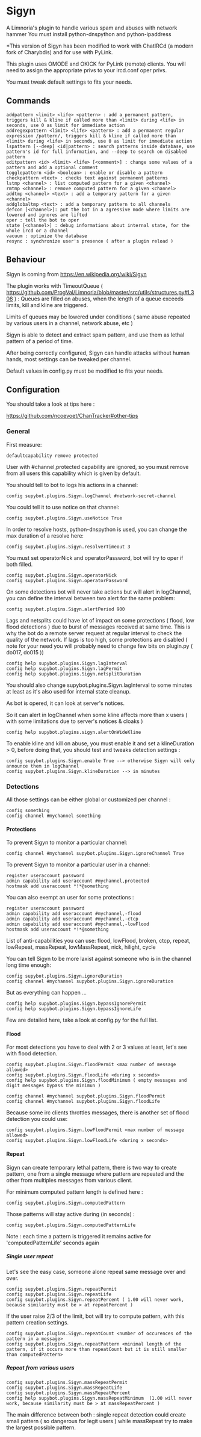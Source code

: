 # Sigyn #

A Limnoria's plugin to handle various spam and abuses with network hammer
You must install python-dnspython and python-ipaddress

*This version of Sigyn has been modified to work with ChatIRCd (a modern fork of Charybdis) and for use with PyLink.  

This plugin uses OMODE and OKICK for PyLink (remote) clients.  You will need to assign the appropriate privs to your ircd.conf oper privs.

You must tweak default settings to fits your needs.

## Commands ##

    addpattern <limit> <life> <pattern> : add a permanent pattern, triggers kill & kline if called more than <limit> during <life> in seconds, use 0 as limit for immediate action
    addregexpattern <limit> <life> <pattern> : add a permanent regular expression /pattern/, triggers kill & kline if called more than <limit> during <life> in seconds, use 0 as limit for immediate action
    lspattern [--deep] <id|pattern> : search patterns inside database, use pattern's id for full information, and --deep to search on disabled pattern
    editpattern <id> <limit> <life> [<comment>] : change some values of a pattern and add a optional comment
    togglepattern <id> <boolean> : enable or disable a pattern
    checkpattern <text> : checks text against permanent patterns
    lstmp <channel> : list computed pattern for a given <channel>
    rmtmp <channel> : remove computed pattern for a given <channel>
    addtmp <channel> <text> : add a temporary pattern for a given <channel>
    addglobaltmp <text> : add a temporary pattern to all channels
    defcon [<channel>]: put the bot in a agressive mode where limits are lowered and ignores are lifted
    oper : tell the bot to oper
    state [<channel>] : debug informations about internal state, for the whole ircd or a channel
    vacuum : optimize the database
    resync : synchronize user's presence ( after a plugin reload )
        
## Behaviour ##

Sigyn is coming from https://en.wikipedia.org/wiki/Sigyn

The plugin works with TimeoutQueue ( https://github.com/ProgVal/Limnoria/blob/master/src/utils/structures.py#L308 ) : 
Queues are filled on abuses, when the length of a queue exceeds limits, kill and kline are triggered.

Limits of queues may be lowered under conditions ( same abuse repeated by various users in a channel, network abuse, etc )

Sigyn is able to detect and extract spam pattern, and use them as lethal pattern of a period of time.

After being correctly configured, Sigyn can handle attacks without human hands, most settings can be tweaked per channel.

Default values in config.py must be modified to fits your needs.

## Configuration ##

You should take a look at tips here :

https://github.com/ncoevoet/ChanTracker#other-tips

### General ###

First measure:

    defaultcapability remove protected

User with #channel,protected capability are ignored, so you must remove from all users this capability which is given by default.

You should tell to bot to logs his actions in a channel:
    
    config supybot.plugins.Sigyn.logChannel #network-secret-channel

You could tell it to use notice on that channel:

    config supybot.plugins.Sigyn.useNotice True
    
In order to resolve hosts, python-dnspython is used, you can change the max duration of a resolve here:

    config supybot.plugins.Sigyn.resolverTimeout 3
    
You must set operatorNick and operatorPassword, bot will try to oper if both filled.
    
    config supybot.plugins.Sigyn.operatorNick
    config supybot.plugins.Sigyn.operatorPassword
    
On some detections bot will never take actions but will alert in logChannel, you can define the interval between two alert for the same problem:

    config supybot.plugins.Sigyn.alertPeriod 900
    
Lags and netsplits could have lot of impact on some protections ( flood, low flood detections ) due to burst of messages received at same time.
This is why the bot do a remote server request at regular interval to check the quality of the network.
If lags is too high, some protections are disabled ( note for your need you will probably need to change few bits on plugin.py ( do017, do015 ))

    config help supybot.plugins.Sigyn.lagInterval 
    config help supybot.plugins.Sigyn.lagPermit
    config help supybot.plugins.Sigyn.netsplitDuration

You should also change supybot.plugins.Sigyn.lagInterval to some minutes at least as it's also used for internal state cleanup.

As bot is opered, it can look at server's notices.

So it can alert in logChannel when some kline affects more than x users ( with some limitations due to server's notices & cloaks )

    config help supybot.plugins.sigyn.alertOnWideKline

To enable kline and kill on abuse, you must enable it and set a klineDuration > 0, before doing that, you should test and tweaks detection settings :

    config supybot.plugins.Sigyn.enable True --> otherwise Sigyn will only announce them in logChannel
    config supybot.plugins.Sigyn.klineDuration --> in minutes

### Detections ###

All those settings can be either global or customized per channel :

    config something
    config channel #mychannel something

#### Protections ####

To prevent Sigyn to monitor a particular channel:

    config channel #mychannel supybot.plugins.Sigyn.ignoreChannel True
    
To prevent Sigyn to monitor a particular user in a channel:

    register useraccount password
    admin capability add useraccount #mychannel,protected
    hostmask add useraccount *!*@something
    
You can also exempt an user for some protections :

    register useraccount password
    admin capability add useraccount #mychannel,-flood
    admin capability add useraccount #mychannel,-ctcp
    admin capability add useraccount #mychannel,-lowFlood
    hostmask add useraccount *!*@something

List of anti-capabilities you can use: flood, lowFlood, broken, ctcp, repeat, lowRepeat, massRepeat, lowMassRepeat, nick, hilight, cycle

You can tell Sigyn to be more laxist against someone who is in the channel long time enough:

    config supybot.plugins.Sigyn.ignoreDuration
    config channel #mychannel supybot.plugins.Sigyn.ignoreDuration

But as everything can happen ... 

    config help supybot.plugins.Sigyn.bypassIgnorePermit
    config help supybot.plugins.Sigyn.bypassIgnoreLife

Few are detailed here, take a look at config.py for the full list.

#### Flood ####

For most detections you have to deal with 2 or 3 values at least, let's see with flood detection.

    config supybot.plugins.Sigyn.floodPermit <max number of message allowed>
    config supybot.plugins.Sigyn.floodLife <during x seconds>
    config help supybot.plugins.Sigyn.floodMinimum ( empty messages and digit messages bypass the minimun )
    
    config channel #mychannel supybot.plugins.Sigyn.floodPermit
    config channel #mychannel supybot.plugins.Sigyn.floodLife
    
Because some irc clients throttles messages, there is another set of flood detection you could use:

    config supybot.plugins.Sigyn.lowFloodPermit <max number of message allowed>
    config supybot.plugins.Sigyn.lowFloodLife <during x seconds>

#### Repeat ####

Sigyn can create temporary lethal pattern, there is two way to create pattern, one from a single message where pattern are repeated and the other from multiples messages from various client.

For minimum computed pattern length is defined here :

    config supybot.plugins.Sigyn.computedPattern
    
Those patterns will stay active during (in seconds) :

    config supybot.plugins.Sigyn.computedPatternLife

Note : each time a pattern is triggered it remains active for 'computedPatternLife' seconds again

##### Single user repeat #####

Let's see the easy case, someone alone repeat same message over and over.

    config supybot.plugins.Sigyn.repeatPermit
    config supybot.plugins.Sigyn.repeatLife
    config supybot.plugins.Sigyn.repeatPercent ( 1.00 will never work, because similarity must be > at repeatPercent )

If the user raise 2/3 of the limit, bot will try to compute pattern, with this pattern creation settings.
    
    config supybot.plugins.Sigyn.repeatCount <number of occurences of the pattern in a message>
    config supybot.plugins.Sigyn.repeatPattern <minimal length of the pattern, if it occurs more than repeatCount but it is still smaller than computedPattern>

##### Repeat from various users #####

    config supybot.plugins.Sigyn.massRepeatPermit
    config supybot.plugins.Sigyn.massRepeatLife
    config supybot.plugins.Sigyn.massRepeatPercent 
    config help supybot.plugins.Sigyn.massRepeatMinimum  (1.00 will never work, because similarity must be > at massRepeatPercent )

The main difference between both : single repeat detection could create small pattern ( so dangerous for legit users ) while massRepeat try to make the largest possible pattern. 
